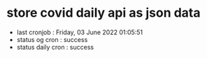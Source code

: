 # store covid daily api as json data

- last cronjob : Friday, 03 June 2022 01:05:51
- status og cron : success
- status daily cron : success
      
      